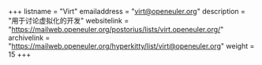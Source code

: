 +++
listname = "Virt"
emailaddress = "virt@openeuler.org"
description = "用于讨论虚拟化的开发"
websitelink = "https://mailweb.openeuler.org/postorius/lists/virt.openeuler.org/"
archivelink = "https://mailweb.openeuler.org/hyperkitty/list/virt@openeuler.org"
weight =  15
+++
